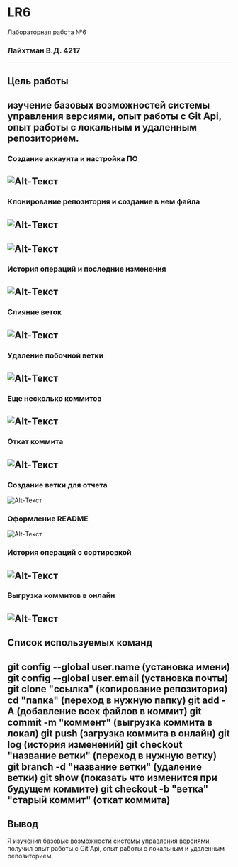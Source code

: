# LR6
Лабораторная работа №6
### Лайхтман В.Д. 4217
---------
## Цель работы
изучение базовых возможностей системы управления версиями, опыт работы с Git Api, опыт работы с локальным и удаленным репозиторием.
---------
### Создание аккаунта и настройка ПО
![Alt-Текст](https://github.com/layhtman/LR6/tree/branch_otchet/screenshots/s1.jpeg?raw=true "1-4")
---------
### Клонирование репозитория и создание в нем файла
![Alt-Текст](https://github.com/layhtman/LR6/tree/otchet/screenshots/s2.jpeg?raw=true "5")
---------
![Alt-Текст](https://github.com/layhtman/LR6/tree/otchet/screenshots/s3.jpeg?raw=true "6")
---------
### История операций и последние изменения
![Alt-Текст](https://github.com/layhtman/LR6/tree/otchet/screenshots/s4.jpeg?raw=true "7-8")
---------
### Слияние веток
![Alt-Текст](https://github.com/layhtman/LR6/tree/otchet/screenshots/s5.jpeg?raw=true "9")
---------
### Удаление побочной ветки
![Alt-Текст](https://github.com/layhtman/LR6/tree/otchet/screenshots/s6.jpge?raw=true "10")
---------
### Еще несколько коммитов
![Alt-Текст](https://github.com/layhtman/LR6/tree/otchet/screenshots/s7.jpeg?raw=true "11")
---------
### Откат коммита
![Alt-Текст](https://github.com/layhtman/LR6/tree/otchet/screenshots/s8jpeg?raw=true "12")
-----------
### Создание ветки для отчета
![Alt-Текст](https://github.com/layhtman/LR6/tree/otchet/screenshots/s9.jpeg?raw=true "13")
### Оформление README
![Alt-Текст](https://github.com/layhtman/LR6/tree/otchet/screenshots/s10.jpeg?raw=true "14")
### История операций с сортировкой
![Alt-Текст](https://github.com/layhtman/LR6/tree/otchet/screenshots/s11jpeg?raw=true "15")
----------
### Выгрузка коммитов в онлайн
![Alt-Текст](https://github.com/layhtman/LR6/tree/otchet/screenshots/s12.jpeg?raw=true "16")
---------
## Список используемых команд
git config --global user.name (установка имени)
git config --global user.email (установка почты)
git clone "ссылка" (копирование репозитория)
cd "папка" (переход в нужную папку)
git add -A (добавление всех файлов в коммит)
git commit -m "коммент" (выгрузка коммита в локал)
git push (загрузка коммита в онлайн)
git log (история изменений)
git checkout "название ветки" (переход в нужную ветку)
git branch -d "название ветки" (удаление ветки)
git show (показать что изменится при будущем коммите)
git checkout -b "ветка" "старый коммит" (откат коммита)
--------
## Вывод

Я изученил базовые возможности системы управления версиями, получил опыт работы с Git Api, опыт работы с локальным и
удаленным репозиторием. 

